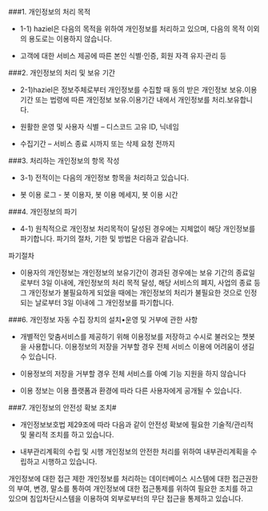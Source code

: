 ###1. 개인정보의 처리 목적
- 1-1) haziel은 다음의 목적을 위하여 개인정보를 처리하고 있으며, 다음의 목적 이외의 용도로는 이용하지 않습니다.

- 고객에 대한 서비스 제공에 따른 본인 식별·인증, 회원 자격 유지·관리 등

###2. 개인정보의 처리 및 보유 기간
- 2-1)haziel은 정보주체로부터 개인정보를 수집할 때 동의 받은 개인정보 보유․이용기간 또는 법령에 따른 개인정보 보유․이용기간 내에서 개인정보를 처리․보유합니다.

- 원활한 운영 및 사용자 식별 – 디스코드 고유 ID, 닉네임
- 수집기간 – 서비스 종료 시까지 또는 삭제 요청 전까지


###3. 처리하는 개인정보의 항목 작성
- 3-1) 전적이는 다음의 개인정보 항목을 처리하고 있습니다.

- 봇 이용 로그 - 봇 이용자, 봇 이용 메세지, 봇 이용 시간


###4. 개인정보의 파기
- 4-1) 원칙적으로 개인정보 처리목적이 달성된 경우에는 지체없이 해당 개인정보를 파기합니다. 파기의 절차, 기한 및 방법은 다음과 같습니다.

파기절차


- 이용자의 개인정보는 개인정보의 보유기간이 경과된 경우에는 보유 기간의 종료일로부터 3일 이내에, 개인정보의 처리 목적 달성, 해당 서비스의 폐지, 사업의 종료 등 그 개인정보가 불필요하게 되었을 때에는 개인정보의 처리가 불필요한 것으로 인정되는 날로부터 3일 이내에 그 개인정보를 파기합니다.

###6. 개인정보 자동 수집 장치의 설치•운영 및 거부에 관한 사항
- 개별적인 맞춤서비스를 제공하기 위해 이용정보를 저장하고 수시로 불러오는 챗봇을 사용합니다. 이용정보의 저장을 거부할 경우 전체 서비스 이용에 어려움이 생길 수 있습니다.

- 이용정보의 저장을 거부할 경우 전체 서비스를 아예 기능 지원을 하지 않습니다

- 이용 정보는 이용 플랫폼과 환경에 따라 다른 사용자에게 공개될 수 있습니다.



###7. 개인정보의 안전성 확보 조치#
- 개인정보보호법 제29조에 따라 다음과 같이 안전성 확보에 필요한 기술적/관리적 및 물리적 조치를 하고 있습니다.

- 내부관리계획의 수립 및 시행
개인정보의 안전한 처리를 위하여 내부관리계획을 수립하고 시행하고 있습니다.

개인정보에 대한 접근 제한
개인정보를 처리하는 데이터베이스 시스템에 대한 접근권한의 부여, 변경, 말소를 통하여 개인정보에 대한 접근통제를 위하여 필요한 조치를 하고 있으며 침입차단시스템을 이용하여 외부로부터의 무단 접근을 통제하고 있습니다.
